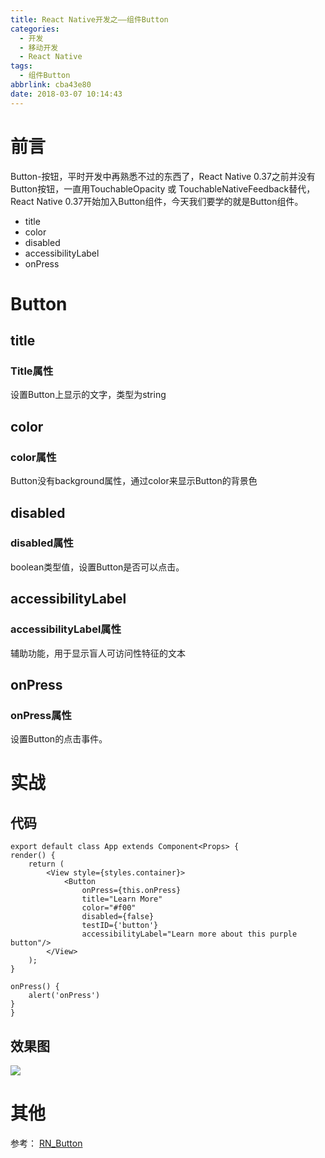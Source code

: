 ```yaml
---
title: React Native开发之——组件Button
categories:
  - 开发
  - 移动开发
  - React Native
tags:
  - 组件Button
abbrlink: cba43e80
date: 2018-03-07 10:14:43
---
```

# 前言 
Button-按钮，平时开发中再熟悉不过的东西了，React Native 0.37之前并没有Button按钮，一直用TouchableOpacity 或 TouchableNativeFeedback替代，React Native 0.37开始加入Button组件，今天我们要学的就是Button组件。

- title
- color
- disabled
- accessibilityLabel
- onPress

<!--more-->

# Button

## title
### Title属性
设置Button上显示的文字，类型为string
## color
### color属性
Button没有background属性，通过color来显示Button的背景色
## disabled
### disabled属性
boolean类型值，设置Button是否可以点击。
## accessibilityLabel
### accessibilityLabel属性
辅助功能，用于显示盲人可访问性特征的文本
## onPress
### onPress属性
设置Button的点击事件。
# 实战
## 代码 

	export default class App extends Component<Props> {
    render() {
        return (
            <View style={styles.container}>
                <Button
                    onPress={this.onPress}
                    title="Learn More"
                    color="#f00"
                    disabled={false}
                    testID={'button'}
                    accessibilityLabel="Learn more about this purple button"/>
            </View>
        );
    }

    onPress() {
        alert('onPress')
    }
	}

## 效果图 
![][1]
# 其他
参考： [RN_Button][2]


[1]: https://cdn.jsdelivr.net/gh/pgzxc/CDN/blog-image/rn-button-look.gif
[2]: https://github.com/PGzxc/RN_Button